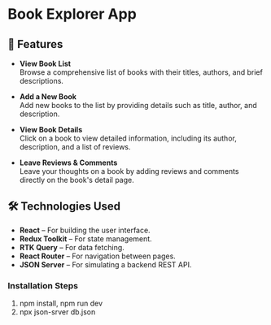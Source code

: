# Book Explorer App

## 🌟 Features

- **View Book List**  
  Browse a comprehensive list of books with their titles, authors, and brief descriptions.

- **Add a New Book**  
  Add new books to the list by providing details such as title, author, and description.

- **View Book Details**  
  Click on a book to view detailed information, including its author, description, and a list of reviews.

- **Leave Reviews & Comments**  
  Leave your thoughts on a book by adding reviews and comments directly on the book's detail page.

## 🛠️ Technologies Used

- **React** – For building the user interface.
- **Redux Toolkit** – For state management.
- **RTK Query** – For data fetching.
- **React Router** – For navigation between pages.
- **JSON Server** – For simulating a backend REST API.

### Installation Steps
1. npm install, npm run dev
2. npx json-srver db.json
